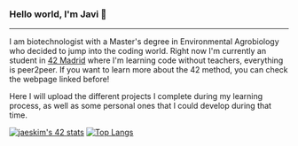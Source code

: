 ### Hello world, I'm Javi 👋
------------------------------------------------------------

I am biotechnologist with a Master's degree in Environmental Agrobiology who decided to jump into the coding world. Right now I'm currently an student in [42 Madrid](https://www.42madrid.com/en/) where I'm learning code without teachers, everything is peer2peer. If you want to learn more about the 42 method, you can check the webpage linked before!

Here I will upload the different projects I complete during my learning process, as well as some personal ones that I could develop during that time.

[![jaeskim's 42 stats](https://badge42.herokuapp.com/api/stats/javferna)](https://github.com/JaeSeoKim/badge42)
[![Top Langs](https://github-readme-stats.vercel.app/api/top-langs/?username=javiff8&layout=compact)](https://github.com/anuraghazra/github-readme-stats)
